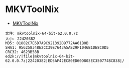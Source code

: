 # MKVToolNix

- [MKVToolNix](https://mkvtoolnix.download/)

```
文件: mkvtoolnix-64-bit-62.0.0.7z
大小: 22420382
MD5: 81802C7E6D7A9C921392D9772AA61B0B
SHA1: 956258348E2CC39E7643A5AE29F1046B1DE8C0D5
CRC32: 4623B58B
ed2k://|file|mkvtoolnix-64-bit-62.0.0.7z|22420382|ED5AF42EC80ED60D803EC350774BC838|/
```

